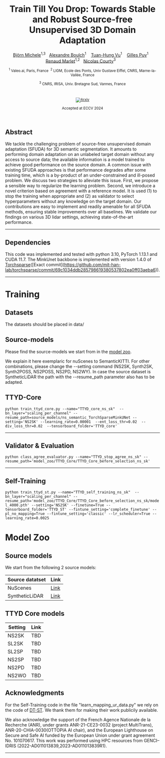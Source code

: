 <div align='center'>

# Train Till You Drop: Towards Stable and Robust Source-free Unsupervised 3D Domain Adaptation

[Björn Michele](https://bjoernmichele.com)<sup>1,3</sup>&nbsp;&nbsp;
[Alexandre Boulch](https://boulch.eu/)<sup>1</sup>&nbsp;&nbsp;&nbsp;
[Tuan-Hung Vu](https://tuanhungvu.github.io/)<sup>1</sup>&nbsp;&nbsp;&nbsp;
[Gilles Puy](https://sites.google.com/site/puygilles/)<sup>1</sup>&nbsp;&nbsp;&nbsp;
[Renaud Marlet](http://imagine.enpc.fr/~marletr/)<sup>1,2</sup>&nbsp;&nbsp;
[Nicolas Courty](https://people.irisa.fr/Nicolas.Courty/)<sup>3</sup>&nbsp;&nbsp;&nbsp;

<sub>
<sup>1</sup> Valeo.ai, Paris, France&nbsp;
<sup>2</sup> LIGM, Ecole des Ponts, Univ Gustave Eiffel, CNRS, Marne-la-Vallée, France

<sup>3</sup> CNRS, IRISA, Univ. Bretagne Sud, Vannes, France
</sub>

<br/>

[![Arxiv](https://img.shields.io/badge/paper-arxiv.2409.03251-B31B1B.svg)](https://arxiv.org/abs/)

Accepted at ECCV 2024
</div>
<br/>


## Abstract
We tackle the challenging problem of source-free unsupervised domain adaptation (SFUDA) for 3D semantic segmentation. It amounts to performing domain adaptation on an unlabeled target domain without any access to source data; the available information is a model trained to achieve good performance on the source domain. A common issue with existing SFUDA approaches is that performance degrades after some training time, which is a by-product of an under-constrained and ill-posed problem. We discuss two strategies to alleviate this issue. First, we propose a sensible way to regularize the learning problem. Second, we introduce a novel criterion based on agreement with a reference model. It is used (1) to stop the training when appropriate and (2) as validator to select hyperparameters without any knowledge on the target domain. Our contributions are easy to implement and readily amenable for all SFUDA methods, ensuring stable improvements over all baselines. We validate our findings on various 3D lidar settings, achieving state-of-the-art performance.

---

## Dependencies

This code was implemented and tested with python 3.10, PyTorch 1.13.1 and CUDA 11.7.
The MinkUnet backbone is implemented with version 1.4.0 of [Torchsparse](https://github.com/mit-han-lab/torchsparse.)([Exact commit](https://github.com/mit-han-lab/torchsparse/commit/69c1034ddb285798619380537802ea0ff03aeba6)).



---

# Training 

## Datasets 
The datasets should be placed in data/

## Source-models
Please find the source-models we start from in the [model zoo](#Source-models). 

We explain it here exemplaric for nuScenes to SemanticKITTI. For other combinations, please change the --setting command (NS2SK, Synth2SK, Synth2POSS, NS2POSS, NS2PD, NS2WY). In case the source dataset is SyntheticLiDAR the path with the --resume_path parameter also has to be adapted. 

## TTYD-Core

``python train_ttyd_core.py --name="TTYD_core_ns_sk"  --bn_layer="scaling_per_channel" --resume_path=source_models/ns_semantic_TorchSparseMinkUNet --setting='NS2SK' --learning_rate=0.00001  --ent_loss_thr=0.02  --div_loss_thr=0.02  --tensorboard_folder='TTYD_core'``

---

## Validator & Evaluation

``python class_agree_evaluator.py --name="TTYD_stop_agree_ns_sk" --resume_path='model_zoo/TTYD_Core/TTYD_Core_before_selection_ns_sk'``


---

## Self-Training 

``python train_ttyd_st.py --name="TTYD_self_training_ns_sk"  --bn_layer="scaling_per_channel" --resume_path='model_zoo/TTYD_Core/TTYD_Core_before_selection_ns_sk/model_4000.pth' --setting='NS2SK' --finetune=True --tensorboard_folder='TTYD_ST' --fintune_setting='complete_finetune' --pl_no_mapping=True --fintune_setting='classic' --lr_scheduler=True --learning_rate=0.0025`` 


# Model Zoo

## Source models
We start from the following 2 source models:

| Source datatset | Link | 
| -----           | ------- |
|     NuScenes    | [Link](https://drive.google.com/drive/folders/1NpjvWzo7agNtLFu6HODRhIElTP3a04n7?usp=drive_link)|
| SyntheticLiDAR  | [Link](https://drive.google.com/drive/folders/1NrFpTUYmlmBBHqjyAolvp9FAoBSdvdoa?usp=drive_link) |

## TTYD Core models 

| Setting | Link | 
| -----   | ------- |
| NS2SK   | TBD|
| SL2SK  | TBD |
| SL2SP  | TBD |
| NS2SP  | TBD |
| NS2PD  | TBD |
| NS2WO  | TBD |


## Acknowledgments

For the Self-Training code in the file "learn_mapping_ur_data.py" we rely on the code of [DT-ST](https://github.com/DZhaoXd/DT-ST). We thank them for making their work publicily available.

We also acknowledge the support of the French Agence Nationale de la Recherche (ANR), under grants ANR-21-CE23-0032 (project MultiTrans), ANR-20-CHIA-0030(OTTOPIA AI chair), and the European Lighthouse on Secure and Safe AI funded by the European Union under grant agreement No. 101070617. This work was performed using HPC resources from GENCI–IDRIS (2022-AD011013839,2023-AD011013839R1).

---

